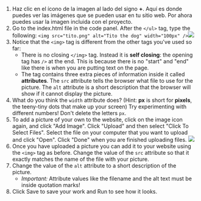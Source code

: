 1. Haz clic en el ícono de la imagen al lado del signo **+**. Aquí es donde puedes ver las imágenes que se pueden usar en tu sitio web. Por ahora puedes usar la imagen incluida con el proyecto. 
2. Go to the index.html file in the code panel. After the `</ul>` tag, type the following: `<img src="tito.png" alt="Tito the dog" width="100px" />`![](/assets/ImageTito2.png)
3. Notice that the `<img>` tag is different from the other tags you've used so far: 
   * There is no closing `</img>` tag. Instead it is **self closing**: the opening tag has `/>` at the end. This is because there is no "start" and "end" like there is when you are putting text on the page. 
   * The tag contains three extra pieces of information inside it called **attributes**. The `src` attribute tells the browser what file to use for the picture. The `alt` attribute is a short description that the browser will show if it cannot display the picture. 
4. What do you think the `width` attribute does? \(Hint: **px** is short for **pixels**, the teeny-tiny dots that make up your screen\) Try experimenting with different numbers! Don't delete the letters `px`. 
5. To add a picture of your own to the website, click on the image icon again, and click "Add Image". Click "Upload" and then select "Click To Select Files". Select the file on your computer that you want to upload and click "Open". Click "Done" when you are finished uploading files.
   ![](/assets/UploadFilesWider.png)
6. Once you have uploaded a picture you can add it to your website using the `<img>` tag as before. Change the value of the `src` attribute so that it exactly matches the name of the file with your picture. 
7. Change the value of the `alt` attribute to a short description of the picture. 
   * _Important:_ Attribute values like the filename and the alt text must be inside quotation marks!
8. Click Save to save your work and Run to see how it looks.



